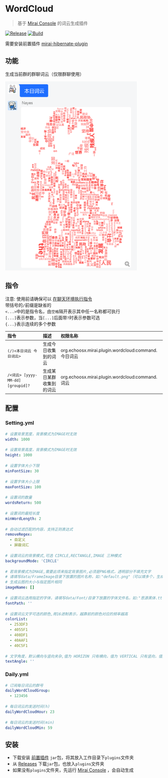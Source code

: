 # WordCloud

> 基于 [Mirai Console](https://github.com/mamoe/mirai-console) 的词云生成插件

[![Release](https://img.shields.io/github/v/release/Echoosx/WordCloud)](https://github.com/Echoosx/WordCloud/releases)
[![Build](https://github.com/Echoosx/WordCloud/workflows/Java%20CI%20with%20Gradle/badge.svg?branch=master)](https://github.com/Echoosx/WordCloud/actions/workflows/gradle.yml)

需要安装前置插件 [mirai-hibernate-plugin](https://github.com/cssxsh/mirai-hibernate-plugin)

## 功能
生成当前群的群聊词云（仅限群聊使用）

![img.png](src/main/resources/readme/img.png)

## 指令
注意: 使用前请确保可以 [在聊天环境执行指令](https://github.com/project-mirai/chat-command)  
带括号的`/`前缀是缺省的  
`<...>`中的是指令名，由`空格`隔开表示其中任一名称都可执行  
`[...]`表示参数，当`[...]`后面带`?`时表示参数可选  
`{...}`表示连续的多个参数


| 指令                   | 描述          |权限名称       |
|:---------------------|:------------|:--------|
| `(/)<本日词云 今日词云>` | 生成今日收集到的词云  |org.echoosx.mirai.plugin.wordcloud:command.今日词云|
| `/<词云> [yyyy-MM-dd] [groupid]?` | 生成某日某群收集到的词云 |org.echoosx.mirai.plugin.wordcloud:command.词云|

## 配置
### Setting.yml
```yaml
# 设置背景宽度，背景模式为IMAGE时无效
width: 1000

# 设置背景高度，背景模式为IMAGE时无效
height: 1000

# 设置字体大小下限
minFontSize: 30

# 设置字体大小上限
maxFontSize: 100

# 设置词的数量
wordsReturn: 500

# 设置词的最短长度
minWordLength: 2

# 自动过滤匹配的内容，支持正则表达式
removeRegex: 
  - 自定义
  - 屏蔽词汇
  
# 设置词云的背景模式,可选 CIRCLE,RECTANGLE,IMAGE 三种模式
backgroundMode: 'CIRCLE'

# 若背景模式为IMAGE,需要此项来指定背景图片,必须是PNG格式，透明部分不填充文字
# 请填写data/FrameImage目录下放置的图片名称，如:"default.png"（可以填多个，生成时则随机选用）
# 生成云图的大小与指定图片相同
imageName: []

# 设置词云选用指定的字体，请填写data/Font/目录下放置的字体文件名，如:"思源黑体.ttf"
fontPath: ''

# 设置词云文字可选的颜色,用16进制表示，越靠前的颜色对应的频率越高
colorList:
  - 253DF3
  - 4055F1
  - 408DF1
  - 40AAF1
  - 40C5F1
  
# 文字角度，默认横向与竖向夹杂,值为 HORIZON 只有横向，值为 VERTICAL 只有竖向，值为 RANDOM 角度随机
textAngle: ''
```
### Daily.yml
```yaml
# 订阅每日词云的群号
dailyWordCloudGroup: 
  - 123456
  
# 每日词云的发送时间(h)
dailyWordCloudHour: 23

# 每日词云的发送时间(min)
dailyWordCloudMin: 59
```

## 安装
- 下载安装 [前置插件](https://github.com/cssxsh/mirai-hibernate-plugin/releases/tag/v2.1.1) `jar`包，将其放入工作目录下`plugins`文件夹
- 从 [Releases](https://github.com/Echoosx/WordCloud/releases) 下载`jar`包，也放入`plugins`文件夹
- 如果没有`plugins`文件夹，先运行 [Mirai Console](https://github.com/mamoe/mirai-console) ，会自动生成
